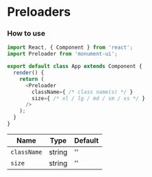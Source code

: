 # Preloaders

### How to use
```js
import React, { Component } from 'react';
import Preloader from 'monument-ui';

export default class App extends Component {
  render() {
    return (
      <Preloader
        className={ /* class name(s) */ }
        size={ /* xl / lg / md / sm / xs */ }
      />
    );
  }
}
```

| Name | Type | Default |
|------|------|---------|
| `className` | string | '' |
| `size` | string | '' |
